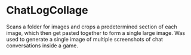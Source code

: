 # ChatLogCollage
Scans a folder for images and crops a predetermined section of each image, which then get pasted together to form a single large image. Was used to generate a single image of multiple screenshots of chat conversations inside a game.
